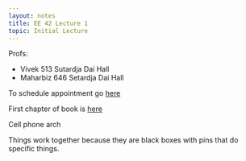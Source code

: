 ```yaml
---
layout: notes
title: EE 42 Lecture 1
topic: Initial Lecture
---
```


Profs:

* Vivek 513 Sutardja Dai Hall
* Maharbiz 646 Setardja Dai Hall

To schedule appointment go [here](http://www.eecs.berkeley.edu/~viveks/schedule.htm)

First chapter of book is
[here](http://www.ntspress.com/publications/circuits-second-edition)

Cell phone arch
 
Things work together because they are black boxes with pins that do specific
things.


